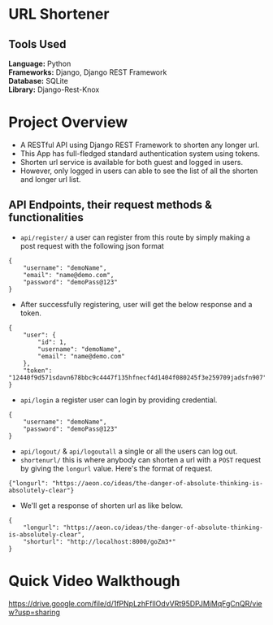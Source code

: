 # URL Shortener

## Tools Used

<b>Language:</b> Python <br>
<b>Frameworks:</b> Django, Django REST Framework <br>
<b>Database:</b> SQLite <br>
<b>Library:</b> Django-Rest-Knox <br>

# Project Overview

* A RESTful API using Django REST Framework to shorten any longer url.
* This App has full-fledged standard authentication system using tokens.
* Shorten url service is available for both guest and logged in users.
* However, only logged in users can able to see the list of all the shorten and longer url list.

## API Endpoints, their request methods & functionalities
* `api/register/` a user can register from this route by simply making a post request with the following json format
```
{
    "username": "demoName",
    "email": "name@demo.com",
    "password": "demoPass@123"
}
```
* After successfully registering, user will get the below response and a token.
```
{
    "user": {
        "id": 1,
        "username": "demoName",
        "email": "name@demo.com"
    },
    "token": "12440f9d571sdavn678bbc9c4447f135hfnecf4d1404f080245f3e259709jadsfn907"
}
```
* `api/login` a register user can login by providing credential.
```
{
    "username": "demoName",
    "password": "demoPass@123"
}
```
* `api/logout/` & `api/logoutall` a single or all the users can log out.
* `shortenurl/` this is where anybody can shorten a url with a `POST` request by giving the `longurl` value. Here's the format of request.
```
{"longurl": "https://aeon.co/ideas/the-danger-of-absolute-thinking-is-absolutely-clear"}
```
* We'll get a response of shorten url as like below.
```
{
    "longurl": "https://aeon.co/ideas/the-danger-of-absolute-thinking-is-absolutely-clear",
    "shorturl": "http://localhost:8000/goZm3*"
}
```

# Quick Video Walkthough
https://drive.google.com/file/d/1fPNpLzhFfllOdvVRt95DPJMjMqFgCnQR/view?usp=sharing
